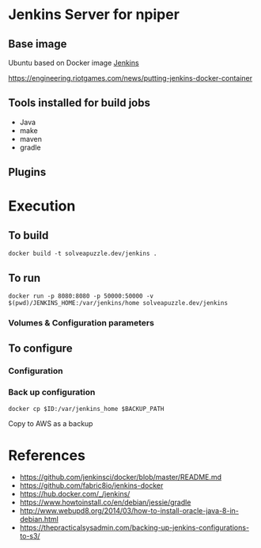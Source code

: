 # Jenkins Server for npiper

## Base image

Ubuntu based on Docker image [Jenkins](https://hub.docker.com/_/jenkins/)

https://engineering.riotgames.com/news/putting-jenkins-docker-container

## Tools installed for build jobs

* Java
* make
* maven
* gradle

## Plugins

# Execution

## To build

`docker build -t solveapuzzle.dev/jenkins .`

## To run

`docker run -p 8080:8080 -p 50000:50000 -v $(pwd)/JENKINS_HOME:/var/jenkins/home solveapuzzle.dev/jenkins`



### Volumes & Configuration parameters

## To configure

### Configuration


### Back up configuration

`docker cp $ID:/var/jenkins_home $BACKUP_PATH`

Copy to AWS as a backup


# References
 * https://github.com/jenkinsci/docker/blob/master/README.md
 * https://github.com/fabric8io/jenkins-docker
 * https://hub.docker.com/_/jenkins/
 * https://www.howtoinstall.co/en/debian/jessie/gradle
 * http://www.webupd8.org/2014/03/how-to-install-oracle-java-8-in-debian.html
 * https://thepracticalsysadmin.com/backing-up-jenkins-configurations-to-s3/

